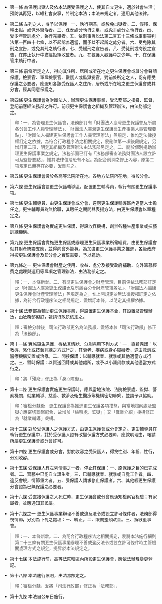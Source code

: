 * 第一條 為保護出獄人及依本法應受保護之人，使其自立更生，適於社會生活；預防其再犯，以維社會安寧，特制定本法；本法未規定者，適用其他法律。

* 第二條 左列之人，得予以保護：一、執行期滿，或赦免出獄者。二、假釋、保釋出獄，或保外醫治者。三、保安處分執行完畢，或免其處分之執行者。四、受少年管訓處分，執行完畢者。五、依刑事訴訟法第二百五十三條或軍事審判法第一百四十七條，以不起訴為適當，而予以不起訴之處分者。六、受免除其刑之宣告，或免其刑之執行者。七、受緩刑之宣告者。八、受徒刑或拘役之宣告，在停止執行中或經拒絕收監者。九、在觀護人觀護中之少年。十、在保護管束執行中者。

* 第三條 前條所定之人，得向其住所、居所或所在地之更生保護會或其分會聲請保護。檢察官、軍事檢察官、觀護人或監獄長官，對前條所定之人，認有應受保護之必要者，應通知各該受保護人之住所、居所或所在地之更生保護會或其分會，經其同意保護之。

* 第四條 更生保護會為財團法人，辦理更生保護事業，受法務部之指揮、監督，登記前應經法務部之許可。前項更生保護會之組織及管理辦法，由法務部定之。

> 釋：一、為管理更生保護會，法務部訂有「財團法人臺灣更生保護會及所屬各分會工作人員管理辦法」、「財團法人臺灣更生保護會生產事業人事管理要點」、「財團法人福建更生保護會工作人員管理辦法」等規定，惟均乏法律授權訂定之依據，為符合行政程序法之相關規定，爰刪除第一項後段規定，另增訂第二項，明定其組織及管理辦法由法務部另定之。二、關於個別捐助辦理更生保護事業之規定，法務部固已訂有「法務部審查法務財團法人設立許可及監督要點」，惟其法律位階恐有不足。為配合前開之修正內容，原第二項規定已無存在必要，爰刪除之。

* 第五條 更生保護會設於各高等法院所在地。各地方法院所在地，得設分會。

* 第六條 更生保護會設更生保護輔導區，配置更生輔導員，執行有關更生保護事項。

* 第七條 更生輔導員，由更生保護會或分會，遴聘更生保護輔導區內適當人士擔任之。更生輔導員為無給職，其聘任之期間與表揚方法，由更生保護會以章程定之。

* 第八條 更生保護會為實施更生保護，得設收容機構，創辦各種生產事業或技藝訓練機構。

* 第九條 更生保護會實施更生保護或辦理更生保護事業所需經費，由更生保護會就其財產統籌支應，並得向會外籌募。為加強更生保護事業之推進，各級政府得按更生保護會及其分會之實際需要，予以補助。

* 第九條之一 更生保護會財產之使用、收益、處分及接受政府補助、向外籌募經費之處理與運用等事項之管理辦法，由法務部定之。

> 釋：一、本條新增。二、有關更生保護會之財產管理，目前係依法務部訂定之「財團法人臺灣更生保護會及所屬各分會財產管理辦法」、「財團法人福建更生保護會財產管理辦法」等規定為之，惟上開規定並無法律授權訂定之依據，為符合行政程序法之相關規定，爰增訂本條，以明定其授權依據。

* 第十條 法務部為輔助更生保護事業，得設置更生保護基金，其設置及管理辦法，由法務部擬訂，報請行政院核定之。

> 釋：審檢分隸後，司法行政部更名為法務部，爰將本條「司法行政部」修正為「法務部」。

* 第十一條 實施更生保護，得依其情狀，分別採用下列方式：一、直接保護：以教導、感化或技藝訓練之方式行之，其衰老、疾病或身心障礙者，送由救濟或醫療機構安置或治療。二、間接保護：以輔導就業、就學或其他適當方式行之。三、暫時保護：以資送回籍或其他處所，或予以小額貸款或其他適當方式行之。

> 釋：將「殘廢」修正為「身心障礙」。

* 第十二條 更生保護會實施更生保護時，應與當地法院、法院檢察處、監獄、警察機關、就業輔導、慈善、救濟及衛生醫療等機構密切聯繫，並請予以協助。

> 釋：審檢分隸後，更生保護會為推進更生保護各項措施，與當地檢察處及監獄亦應密切聯繫配合，故增加「檢察處、監獄」；又「職業介紹」機構修正為「就業輔導」機構。

* 第十三條 對於受保護人之保護方式，由更生保護會或分會定之。更生輔導員在執行更生保護中，對於受保護人認有改變保護方式必要時，應敘明理由，報請所屬更生保護會或分會許可。

* 第十四條 更生保護會或分會，對於收容之受保護人，得按性別、年齡、性行，分別收容。

* 第十五條 受保護人有左列情事之一者，停止其保護：一、原保護之目的已完成者。二、習藝中已能自立謀生者。三、已輔導就業、就學或自覓工作者。四、違反會規，情節重大者。五、受保護人請求停止保護者。六、其他經更生保護分會認為已無保護之必要者。

* 第十六條 受直接保護之人死亡時，更生保護會或分會應通知檢察官相驗；有家屬者，並應通知其家屬。

* 第十六條之一 更生保護事業辦理不善或違反法令或設立許可條件者，法務部得視情節，分別為下列之處理：一、糾正。二、限期整頓改善。三、解散董事會。

> 釋：一、本條新增。二、為配合行政程序法之相關規定，爰將本法施行細則第二十三條有關更生保護事業辦理不善或違反法令或設立許可條件時主管機關處理方式之規定，提昇於本法規定之。

* 第十七條 本法施行前，高等法院轄區內所設更生保護會，應依法辦理變更登記。

* 第十八條 本法施行細則，由法務部定之。

> 釋：審檢分隸，爰將「司法行政部」修正為「法務部」。

* 第十九條 本法自公布日施行。

